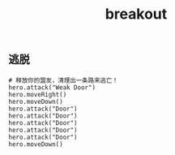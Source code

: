 ﻿---
layout: default
title: breakout
---
## 逃脱
```
# 释放你的盟友，清理出一条路来逃亡！
hero.attack("Weak Door")
hero.moveRight()
hero.moveDown()
hero.attack("Door")
hero.attack("Door")
hero.attack("Door")
hero.attack("Door")
hero.attack("Door")
hero.moveDown()

```
